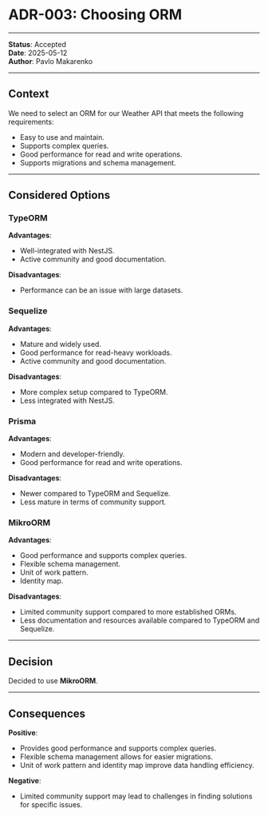 # ADR-003: Choosing ORM

---

**Status**: Accepted \
**Date**: 2025-05-12 \
**Author**: Pavlo Makarenko

---

## Context
We need to select an ORM for our Weather API that meets the following requirements:
- Easy to use and maintain.
- Supports complex queries.
- Good performance for read and write operations.
- Supports migrations and schema management.

---

## Considered Options

### TypeORM

**Advantages**:
- Well-integrated with NestJS.
- Active community and good documentation.

**Disadvantages**:
- Performance can be an issue with large datasets.

### Sequelize
**Advantages**:
- Mature and widely used.
- Good performance for read-heavy workloads.
- Active community and good documentation.

**Disadvantages**:
- More complex setup compared to TypeORM.
- Less integrated with NestJS.

### Prisma
**Advantages**:
- Modern and developer-friendly.
- Good performance for read and write operations.

**Disadvantages**:
- Newer compared to TypeORM and Sequelize.
- Less mature in terms of community support.

### MikroORM
**Advantages**:
- Good performance and supports complex queries.
- Flexible schema management.
- Unit of work pattern.
- Identity map.

**Disadvantages**:
- Limited community support compared to more established ORMs.
- Less documentation and resources available compared to TypeORM and Sequelize.

---

## Decision
Decided to use **MikroORM**.

---

## Consequences

**Positive**:
- Provides good performance and supports complex queries.
- Flexible schema management allows for easier migrations.
- Unit of work pattern and identity map improve data handling efficiency.

**Negative**:
- Limited community support may lead to challenges in finding solutions for specific issues.